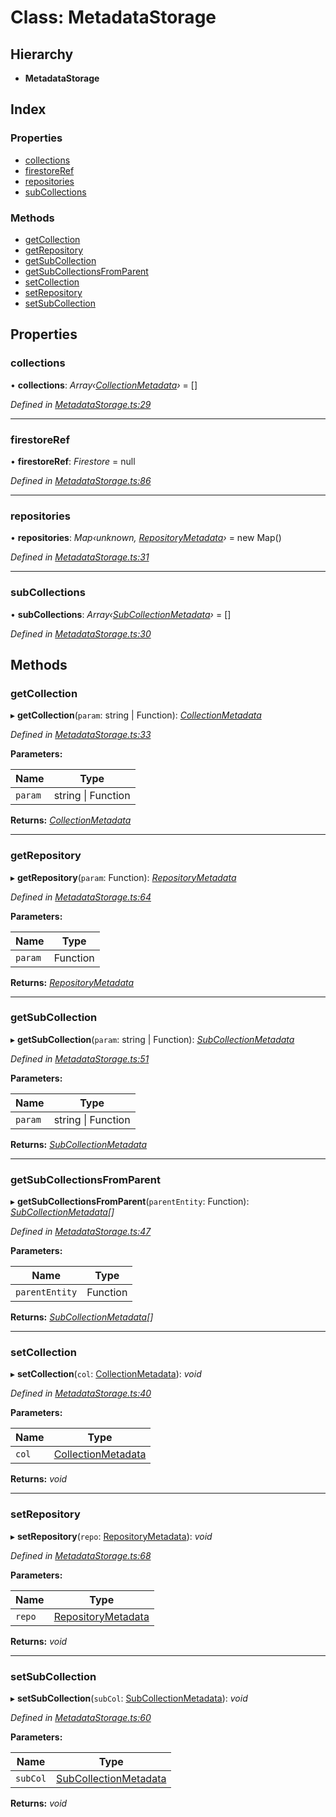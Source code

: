
# Class: MetadataStorage

## Hierarchy

* **MetadataStorage**

## Index

### Properties

* [collections](metadatastorage.md#collections)
* [firestoreRef](metadatastorage.md#firestoreref)
* [repositories](metadatastorage.md#repositories)
* [subCollections](metadatastorage.md#subcollections)

### Methods

* [getCollection](metadatastorage.md#getcollection)
* [getRepository](metadatastorage.md#getrepository)
* [getSubCollection](metadatastorage.md#getsubcollection)
* [getSubCollectionsFromParent](metadatastorage.md#getsubcollectionsfromparent)
* [setCollection](metadatastorage.md#setcollection)
* [setRepository](metadatastorage.md#setrepository)
* [setSubCollection](metadatastorage.md#setsubcollection)

## Properties

###  collections

• **collections**: *Array‹[CollectionMetadata](../interfaces/collectionmetadata.md)›* =  []

*Defined in [MetadataStorage.ts:29](https://github.com/wovalle/fireorm/blob/da6b863/src/MetadataStorage.ts#L29)*

___

###  firestoreRef

• **firestoreRef**: *Firestore* =  null

*Defined in [MetadataStorage.ts:86](https://github.com/wovalle/fireorm/blob/da6b863/src/MetadataStorage.ts#L86)*

___

###  repositories

• **repositories**: *Map‹unknown, [RepositoryMetadata](../interfaces/repositorymetadata.md)›* =  new Map()

*Defined in [MetadataStorage.ts:31](https://github.com/wovalle/fireorm/blob/da6b863/src/MetadataStorage.ts#L31)*

___

###  subCollections

• **subCollections**: *Array‹[SubCollectionMetadata](../interfaces/subcollectionmetadata.md)›* =  []

*Defined in [MetadataStorage.ts:30](https://github.com/wovalle/fireorm/blob/da6b863/src/MetadataStorage.ts#L30)*

## Methods

###  getCollection

▸ **getCollection**(`param`: string | Function): *[CollectionMetadata](../interfaces/collectionmetadata.md)*

*Defined in [MetadataStorage.ts:33](https://github.com/wovalle/fireorm/blob/da6b863/src/MetadataStorage.ts#L33)*

**Parameters:**

Name | Type |
------ | ------ |
`param` | string &#124; Function |

**Returns:** *[CollectionMetadata](../interfaces/collectionmetadata.md)*

___

###  getRepository

▸ **getRepository**(`param`: Function): *[RepositoryMetadata](../interfaces/repositorymetadata.md)*

*Defined in [MetadataStorage.ts:64](https://github.com/wovalle/fireorm/blob/da6b863/src/MetadataStorage.ts#L64)*

**Parameters:**

Name | Type |
------ | ------ |
`param` | Function |

**Returns:** *[RepositoryMetadata](../interfaces/repositorymetadata.md)*

___

###  getSubCollection

▸ **getSubCollection**(`param`: string | Function): *[SubCollectionMetadata](../interfaces/subcollectionmetadata.md)*

*Defined in [MetadataStorage.ts:51](https://github.com/wovalle/fireorm/blob/da6b863/src/MetadataStorage.ts#L51)*

**Parameters:**

Name | Type |
------ | ------ |
`param` | string &#124; Function |

**Returns:** *[SubCollectionMetadata](../interfaces/subcollectionmetadata.md)*

___

###  getSubCollectionsFromParent

▸ **getSubCollectionsFromParent**(`parentEntity`: Function): *[SubCollectionMetadata](../interfaces/subcollectionmetadata.md)[]*

*Defined in [MetadataStorage.ts:47](https://github.com/wovalle/fireorm/blob/da6b863/src/MetadataStorage.ts#L47)*

**Parameters:**

Name | Type |
------ | ------ |
`parentEntity` | Function |

**Returns:** *[SubCollectionMetadata](../interfaces/subcollectionmetadata.md)[]*

___

###  setCollection

▸ **setCollection**(`col`: [CollectionMetadata](../interfaces/collectionmetadata.md)): *void*

*Defined in [MetadataStorage.ts:40](https://github.com/wovalle/fireorm/blob/da6b863/src/MetadataStorage.ts#L40)*

**Parameters:**

Name | Type |
------ | ------ |
`col` | [CollectionMetadata](../interfaces/collectionmetadata.md) |

**Returns:** *void*

___

###  setRepository

▸ **setRepository**(`repo`: [RepositoryMetadata](../interfaces/repositorymetadata.md)): *void*

*Defined in [MetadataStorage.ts:68](https://github.com/wovalle/fireorm/blob/da6b863/src/MetadataStorage.ts#L68)*

**Parameters:**

Name | Type |
------ | ------ |
`repo` | [RepositoryMetadata](../interfaces/repositorymetadata.md) |

**Returns:** *void*

___

###  setSubCollection

▸ **setSubCollection**(`subCol`: [SubCollectionMetadata](../interfaces/subcollectionmetadata.md)): *void*

*Defined in [MetadataStorage.ts:60](https://github.com/wovalle/fireorm/blob/da6b863/src/MetadataStorage.ts#L60)*

**Parameters:**

Name | Type |
------ | ------ |
`subCol` | [SubCollectionMetadata](../interfaces/subcollectionmetadata.md) |

**Returns:** *void*
